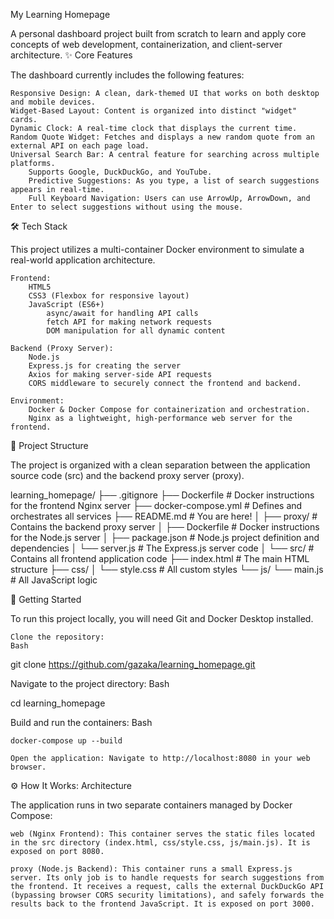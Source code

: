 My Learning Homepage

A personal dashboard project built from scratch to learn and apply core concepts of web development, containerization, and client-server architecture.
✨ Core Features

The dashboard currently includes the following features:

    Responsive Design: A clean, dark-themed UI that works on both desktop and mobile devices.
    Widget-Based Layout: Content is organized into distinct "widget" cards.
    Dynamic Clock: A real-time clock that displays the current time.
    Random Quote Widget: Fetches and displays a new random quote from an external API on each page load.
    Universal Search Bar: A central feature for searching across multiple platforms.
        Supports Google, DuckDuckGo, and YouTube.
        Predictive Suggestions: As you type, a list of search suggestions appears in real-time.
        Full Keyboard Navigation: Users can use ArrowUp, ArrowDown, and Enter to select suggestions without using the mouse.

🛠️ Tech Stack

This project utilizes a multi-container Docker environment to simulate a real-world application architecture.

    Frontend:
        HTML5
        CSS3 (Flexbox for responsive layout)
        JavaScript (ES6+)
            async/await for handling API calls
            fetch API for making network requests
            DOM manipulation for all dynamic content

    Backend (Proxy Server):
        Node.js
        Express.js for creating the server
        Axios for making server-side API requests
        CORS middleware to securely connect the frontend and backend.

    Environment:
        Docker & Docker Compose for containerization and orchestration.
        Nginx as a lightweight, high-performance web server for the frontend.

📂 Project Structure

The project is organized with a clean separation between the application source code (src) and the backend proxy server (proxy).

learning_homepage/
├── .gitignore
├── Dockerfile              # Docker instructions for the frontend Nginx server
├── docker-compose.yml      # Defines and orchestrates all services
├── README.md               # You are here!
│
├── proxy/                  # Contains the backend proxy server
│   ├── Dockerfile          # Docker instructions for the Node.js server
│   ├── package.json        # Node.js project definition and dependencies
│   └── server.js           # The Express.js server code
│
└── src/                    # Contains all frontend application code
    ├── index.html          # The main HTML structure
    ├── css/
    │   └── style.css       # All custom styles
    └── js/
        └── main.js         # All JavaScript logic

🚀 Getting Started

To run this project locally, you will need Git and Docker Desktop installed.

    Clone the repository:
    Bash

git clone https://github.com/gazaka/learning_homepage.git

Navigate to the project directory:
Bash

cd learning_homepage

Build and run the containers:
Bash

    docker-compose up --build

    Open the application: Navigate to http://localhost:8080 in your web browser.

⚙️ How It Works: Architecture

The application runs in two separate containers managed by Docker Compose:

    web (Nginx Frontend): This container serves the static files located in the src directory (index.html, css/style.css, js/main.js). It is exposed on port 8080.

    proxy (Node.js Backend): This container runs a small Express.js server. Its only job is to handle requests for search suggestions from the frontend. It receives a request, calls the external DuckDuckGo API (bypassing browser CORS security limitations), and safely forwards the results back to the frontend JavaScript. It is exposed on port 3000.
